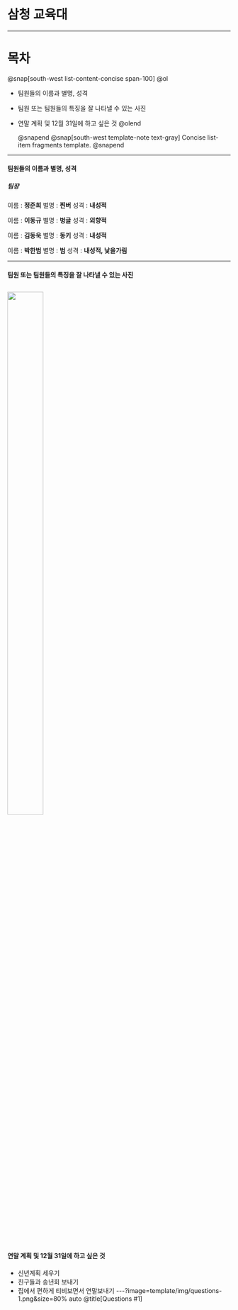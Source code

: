# 삼청 교육대
---
# 목차
@snap[south-west list-content-concise span-100] @ol

- 팀원들의 이름과 별명, 성격
- 팀원 또는 팀원들의 특징을 잘 나타낼 수 있는 사진
- 연말 계획 및 12월 31일에 하고 싶은 것
  @olend 

  @snapend
@snap[south-west template-note text-gray] Concise list-item fragments template. @snapend
---
#### 팀원들의 이름과 별명, 성격
##### 팀장

이름 : <b>정준희</b>
벌명 : <b>찐버</b>
성격 : <b>내성적</b>

이름 : <b>이동규</b>
별명 : <b>벙글</b> 
성격 : <b>외향적</b>

이름 : <b>김동욱</b>
별명 : <b>동키</b>
성격 : <b>내성적</b>

이름 : <b>박한범</b>
별명 : <b>범</b>
성격 : <b>내성적, 낯을가림</b>

---
#### 팀원 또는 팀원들의 특징을 잘 나타낼 수 있는 사진
<img src="https://user-images.githubusercontent.com/46041647/50432573-f459cd80-0915-11e9-8df7-cee9b6faef4e.jpg" width="40%" height="55%"></img>
---
#### 연말 계획 및 12월 31일에 하고 싶은 것
- 신년계획 세우기
- 친구들과 송년회 보내기
- 집에서 편하게 티비보면서 연말보내기
---?image=template/img/questions-1.png&size=80% auto @title[Questions #1]
